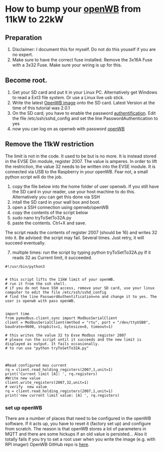 # How to bump your [openWB](https://openwb.de/) from 11kW to 22kW

## Preparation

1. Disclaimer: I document this for myself. Do not do this youself if you are no expert. 
2. Make sure to have the correct fuse installed. Remove the 3x16A Fuse with a 3x32 Fuse. Make sure your wiring is up for this. 

## Become root. 

1. Get your SD card and put it in your Linux PC. Alternatively get Windows to read a Ext3 file system. Or use a Linux live usb stick.
2. Write the latest [OpenWB image](https://openwb.de/forum/viewtopic.php?t=7212) onto the SD card. Latest Version at the time of this tutorial was 2.0.1
3. On the SD card, you have to enable the password [authentification](https://serverpilot.io/docs/how-to-enable-ssh-password-authentication/). Edit the file /etc/ssh/sshd_config and set the line PasswordAuthentication to yes
4. now you can log on as openwb with password [openWB](https://openwb.de/forum/viewtopic.php?t=5668&start=50)



## Remove the 11kW restriction
The limit is not in the code. It used to be but is no more. It is instead stored in the EVSE Din module, register 2007. The value is amperes. In order to lift the restriction, the value 32 needs to be written into the EVSE module. It is connected via USB to the Raspberry in your openWB. Fear not, a small python script will do the job.

1. copy the file below into the home folder of user openwb. If you still have the SD card in your reader, use your host machine to do this. Alternatively you can get this done via SSH
2. intall the SD card in your wall box and boot. 
3. open a SSH connection using openwb/openWB
4. copy the contents of the script below
5. sudo nano tryToSetTo32A.py
6. paste the contents. Ctrl+X and save.

The script reads the contents of register 2007 (should be 16) and writes 32 into it. 
Be advised: the script may fail. Several times. Just retry, it will succeed eventually. 

7. multiple times: run the script by typing python tryToSetTo32A.py If it reads 32 as Current limit, it succeeded.




```
#!/usr/bin/python3


# this script lifts the 11kW limit of your openWB.
# run it from the ssh shell.
# if you do not have SSH access, remove your SD card, use your linux computer to edit the file /etc/ssh/sshd_config
# find the line PasswordAuthentification=no and change it to yes. The user is openwb with pass openWB.


import time
from pymodbus.client.sync import ModbusSerialClient
client = ModbusSerialClient(method = "rtu", port = "/dev/ttyUSB0", baudrate=9600, stopbits=1, bytesize=8, timeout=1)

# this writes the value 32 to Evse Modbus register 2007
# please run the script until it succeeds and the new limit is displayed as output. It fails occasionally.
# to run use "python tryToSetTo32A.py"



#Read configured max current
rq = client.read_holding_registers(2007,1,unit=1)
print('Current limit [A]: ', rq.registers)
#Write new value
client.write_registers(2007,32,unit=1)
# verify  new value
rq = client.read_holding_registers(2007,1,unit=1)
print('new current limit value: [A] ', rq.registers)
```


### set up openWB
There are a number of places that need to be configured in the openWB software. 
If it acts up, you have to reset it (factory set up) and configure from scratch. The reason is that openWB stores a lot of parameters in MQTT and there are some hickups if an old value is persisted... Also it totally fails if you try to set a root user when you write the image (e.g. with RPI imager)
OpenWB GitHub repo is [here](https://github.com/orgs/openWB/repositories).


 <meta name="google-site-verification" content="reKmPOOvQX3y7JA18T9k1UYb4AYvKlBo_JzQFPUbw_8" />
